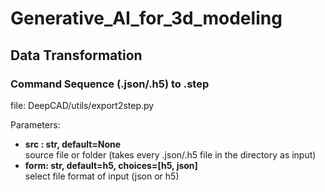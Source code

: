 # Generative_AI_for_3d_modeling

## Data Transformation

### Command Sequence (.json/.h5) to .step
file: DeepCAD/utils/export2step.py  

Parameters:  
* **src : str, default=None**  
source file or folder (takes every .json/.h5 file in the directory as input)
* **form: str, default=h5, choices=[h5, json]**  
select file format of input (json or h5)  
